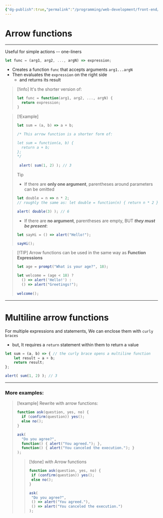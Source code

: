 ```yaml
---
{"dg-publish":true,"permalink":"/programming/web-development/front-end/javascript-vanilla/01-basics/12-functions/09-arrow-functions/","tags":["programming","webdevelopment","frontend","JavaScript"],"created":"2024-11-09T11:30:42.542+08:00"}
---
```


# Arrow functions

--- 
Useful for simple actions -- one-liners

```javascript
let func = (arg1, arg2, ..., argN) => expression;
```
- Creates a function `func` that accepts arguments `arg1...argN`
- Then evaluates the `expression` on the right side
	- and returns its result
>[!info] It's the shorter version of:
>```javascript
>let func = function(arg1, arg2, ..., argN) {
>	return expression;
>}
>```

>[!Example]
>```javascript
>let sum = (a, b) => a + b;
>
>/* This arrow function is a shorter form of: 
>
>let sum = function(a, b) {
>	return a + b;
>};
>*/
>  
>  alert( sum(1, 2) ); // 3
>```
>>[!Tip] 
>>- If there are __only one argument__, parentheses around parameters can be omitted
>>```javascript
>>let double = n => n * 2;
>>// roughly the same as: let double = function(n) { return n * 2 }
>>
>>alert( double(3) ); // 6
>>```
>> - If there are __no argument__, parentheses are empty, BUT ___they must be present___:
>> ```javascript
>> let sayHi = () => alert("Hello!");
>> 
>> sayHi();
>> ```

>[!TIP] Arrow functions can be used in the same way as __Function Expressions__
>```javascript
>let age = prompt("What is your age?", 18);
>
>let welcome = (age < 18) ?
>	() => alert('Hello!') : 
>	() => alert("Greetings!");
>	
>welcome();
>```

---

# Multiline arrow functions
For multiple expressions and statements,
We can enclose them with `curly braces`
- but, It requires a `return` statement within them to return a value
```javascript
let sum = (a, b) => { // the curly brace opens a multiline function
	let result = a + b;
	return result;
};

alert( sum(1, 2) ); // 3
```


---
### More examples:

>[!example]
>Rewrite with arrow functions:
>```javascript
>function ask(question, yes, no) {
>	if (confirm(question)) yes();
>	else no();
>}
>
>ask(
>	"Do you agree?",
>	function() { alert("You agreed."); },
>	function() { alert("You canceled the execution."); }
>);
>```
>> [!done] with Arrow functions
>>```javascript
>>function ask(question, yes, no) {
>>	if (confirm(question)) yes();
>>	else no();
>>}
>>
>>ask(
>>	"Do you agree?",
>>	() => alert("You agreed."),
>>	() => alert("You canceled the execution.")
>>);
>>```

